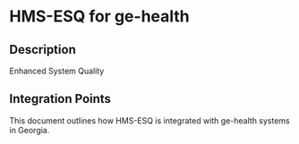 # HMS-ESQ for ge-health

## Description

Enhanced System Quality

## Integration Points

This document outlines how HMS-ESQ is integrated with ge-health systems in Georgia.
